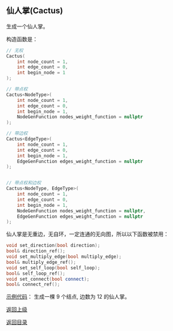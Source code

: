 ## 仙人掌(Cactus)

生成一个仙人掌。

构造函数是：
```cpp
// 无权
Cactus(
    int node_count = 1, 
    int edge_count = 0, 
    int begin_node = 1
);

// 带点权
Cactus<NodeType>(
    int node_count = 1, 
    int edge_count = 0, 
    int begin_node = 1,
    NodeGenFunction nodes_weight_function = nullptr
);

// 带边权
Cactus<EdgeType>(
    int node_count = 1, 
    int edge_count = 0, 
    int begin_node = 1,
    EdgeGenFunction edges_weight_function = nullptr
);


// 带点权和边权
Cactus<NodeType, EdgeType>(
    int node_count = 1, 
    int edge_count = 0, 
    int begin_node = 1,
    NodeGenFunction nodes_weight_function = nullptr,
    EdgeGenFunction edges_weight_function = nullptr
);
```

仙人掌是无重边，无自环，一定连通的无向图，所以以下函数被禁用：
```cpp
void set_direction(bool direction);
bool& direction_ref();
void set_multiply_edge(bool multiply_edge);
bool& multiply_edge_ref();
void set_self_loop(bool self_loop);
bool& self_loop_ref();
void set_connect(bool connect);
bool& connect_ref();
```

[示例代码](../../../examples/cactus.cpp)：
生成一棵 $9$ 个结点, 边数为 $12$ 的仙人掌。

[返回上级](./summary.md)

[返回目录](../../home.md)